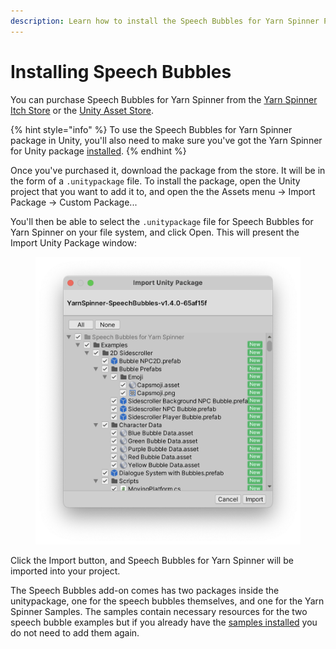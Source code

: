 ```yaml
---
description: Learn how to install the Speech Bubbles for Yarn Spinner Package.
---
```


# Installing Speech Bubbles

You can purchase Speech Bubbles for Yarn Spinner from the [Yarn Spinner Itch Store](https://yarnspinnertool.itch.io) or the [Unity Asset Store](https://assetstore.unity.com/packages/tools/gui/speech-bubbles-for-yarn-spinner-275933).

{% hint style="info" %}
To use the Speech Bubbles for Yarn Spinner package in Unity, you'll also need to make sure you've got the Yarn Spinner for Unity package [installed](../../installation-and-setup/).
{% endhint %}

Once you've purchased it, download the package from the store. It will be in the form of a `.unitypackage` file. To install the package, open the Unity project that you want to add it to, and open the the Assets menu -> Import Package -> Custom Package...

You'll then be able to select the `.unitypackage` file for Speech Bubbles for Yarn Spinner on your file system, and click Open. This will present the Import Unity Package window:

<figure><img src="../../../.gitbook/assets/speechbubbles-import.png" alt=""><figcaption></figcaption></figure>

Click the Import button, and Speech Bubbles for Yarn Spinner will be imported into your project.

The Speech Bubbles add-on comes has two packages inside the unitypackage, one for the speech bubbles themselves, and one for the Yarn Spinner Samples. The samples contain necessary resources for the two speech bubble examples but if you already have the [samples installed](../../samples/) you do not need to add them again.
